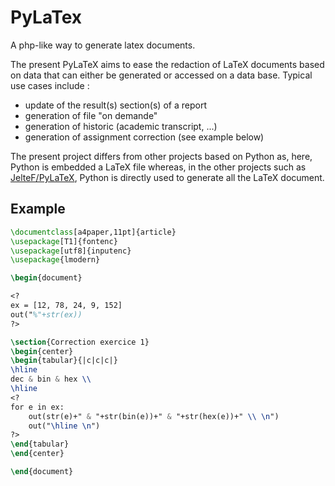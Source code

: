 # PyLaTex
A php-like way to generate latex documents.

The present PyLaTeX aims to ease the redaction of LaTeX documents based on data that can either be generated or accessed on a data base. Typical use cases include :
* update of the result(s) section(s) of a report
* generation of file "on demande"
* generation of historic (academic transcript, ...)
* generation of assignment correction (see example below)

The present project differs from other projects based on Python as, here, Python is embedded a LaTeX file whereas, in the other projects such as [JelteF/PyLaTeX](https://github.com/JelteF/PyLaTeX), Python is directly used to generate all the LaTeX document.

## Example
```latex
\documentclass[a4paper,11pt]{article}
\usepackage[T1]{fontenc}
\usepackage[utf8]{inputenc}
\usepackage{lmodern}

\begin{document}

<?
ex = [12, 78, 24, 9, 152]
out("%"+str(ex))
?>

\section{Correction exercice 1}
\begin{center}
\begin{tabular}{|c|c|c|}
\hline
dec & bin & hex \\
\hline
<?
for e in ex:
    out(str(e)+" & "+str(bin(e))+" & "+str(hex(e))+" \\ \n")
    out("\hline \n")
?>
\end{tabular}
\end{center}

\end{document}

```
